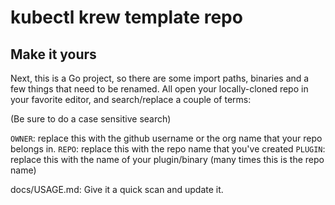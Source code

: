 # kubectl krew template repo

## Make it yours

Next, this is a Go project, so there are some import paths, binaries and a few things that need to be renamed. All open your locally-cloned repo in your favorite editor, and search/replace a couple of terms:  

(Be sure to do a case sensitive search)

`OWNER`: replace this with the github username or the org name that your repo belongs in.
`REPO`: replace this with the repo name that you've created
`PLUGIN`: replace this with the name of your plugin/binary (many times this is the repo name)

docs/USAGE.md: Give it a quick scan and update it.


